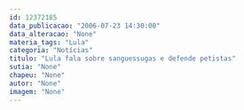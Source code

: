 ```yaml
---
id: 12372185
data_publicacao: "2006-07-23 14:30:00"
data_alteracao: "None"
materia_tags: "Lula"
categoria: "Notícias"
titulo: "Lula fala sobre sanguessugas e defende petistas"
sutia: "None"
chapeu: "None"
autor: "None"
imagem: "None"
---
```

<p> </p>
